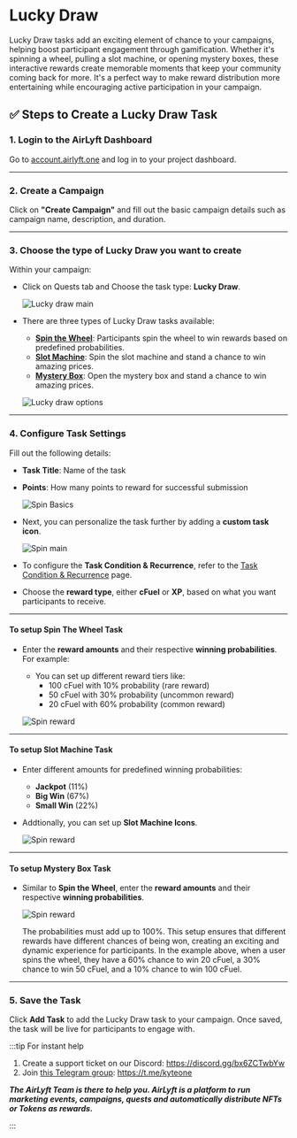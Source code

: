 # Lucky Draw

Lucky Draw tasks add an exciting element of chance to your campaigns, helping boost participant engagement through gamification. Whether it's spinning a wheel, pulling a slot machine, or opening mystery boxes, these interactive rewards create memorable moments that keep your community coming back for more. It's a perfect way to make reward distribution more entertaining while encouraging active participation in your campaign.

## ✅ Steps to Create a Lucky Draw Task

### 1. Login to the AirLyft Dashboard

Go to [account.airlyft.one](https://account.airlyft.one) and log in to your project dashboard.

---

### 2. Create a Campaign

Click on **"Create Campaign"** and fill out the basic campaign details such as campaign name, description, and duration.

---

### 3. Choose the type of Lucky Draw you want to create

Within your campaign:

- Click on Quests tab and Choose the task type: **Lucky Draw**.

  ![Lucky draw main](../../images/SpinTheWheelMain.png)

- There are three types of Lucky Draw tasks available:

  - [**Spin the Wheel**](#to-setup-spin-the-wheel-task): Participants spin the wheel to win rewards based on predefined probabilities.
  - [**Slot Machine**](#to-setup-slot-machine-task): Spin the slot machine and stand a chance to win amazing prices.
  - [**Mystery Box**](#to-setup-mystery-box-task): Open the mystery box and stand a chance to win amazing prices.

  ![Lucky draw options](../../images/LuckyDrawOption.png)

---

### 4. Configure Task Settings

Fill out the following details:

- **Task Title**: Name of the task
- **Points**: How many points to reward for successful submission

  ![Spin Basics](../../images/SpinTheWheelBasics.png)

- Next, you can personalize the task further by adding a **custom task icon**.

  ![Spin main](../../images/SpinTheWheelCustom.png)

- To configure the **Task Condition & Recurrence**, refer to the [Task Condition & Recurrence](../task-condition-and-recurrence.md) page.

- Choose the **reward type**, either **cFuel** or **XP**, based on what you want participants to receive.

---

#### To setup Spin The Wheel Task

- Enter the **reward amounts** and their respective **winning probabilities**. For example:

  - You can set up different reward tiers like:
    - 100 cFuel with 10% probability (rare reward)
    - 50 cFuel with 30% probability (uncommon reward)
    - 20 cFuel with 60% probability (common reward)

  ![Spin reward](../../images/SpinTheWheelChoose.png)

---

#### To setup Slot Machine Task

- Enter different amounts for predefined winning probabilities:

  - **Jackpot** (11%)
  - **Big Win** (67%)
  - **Small Win** (22%)

- Addtionally, you can set up **Slot Machine Icons**.

  ![Spin reward](../../images/slotmachine.png)

---

#### To setup Mystery Box Task

- Similar to **Spin the Wheel**, enter the **reward amounts** and their respective **winning probabilities**.

  ![Spin reward](../../images/mysterybox.png)

  The probabilities must add up to 100%. This setup ensures that different rewards have different chances of being won, creating an exciting and dynamic experience for participants. In the example above, when a user spins the wheel, they have a 60% chance to win 20 cFuel, a 30% chance to win 50 cFuel, and a 10% chance to win 100 cFuel.

---

### 5. Save the Task

Click **Add Task** to add the Lucky Draw task to your campaign. Once saved, the task will be live for participants to engage with.

:::tip For instant help

1. Create a support ticket on our Discord: https://discord.gg/bx6ZCTwbYw
2. Join [this Telegram group](https://t.me/kyteone): https://t.me/kyteone

**_The AirLyft Team is there to help you. AirLyft is a platform to run marketing events, campaigns, quests and automatically distribute NFTs or Tokens as rewards._**

:::
